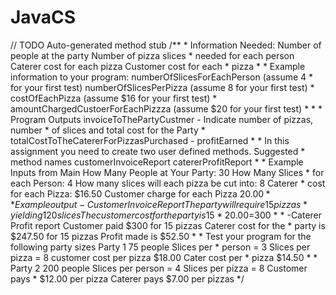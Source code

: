 # JavaCS


// TODO Auto-generated method stub
		/**
		 * Information Needed: Number of people at the party Number of pizza slices
		 * needed for each person Caterer cost for each pizza Customer cost for each
		 * pizza
		 * 
		 * Example information to your program: numberOfSlicesForEachPerson (assume 4
		 * for your first test) numberOfSlicesPerPizza (assume 8 for your first test)
		 * costOfEachPizza (assume $16 for your first test)
		 * amountChargedCustoerForEachPizzza (assume $20 for your first test)
		 * 
		 * 
		 * Program Outputs invoiceToThePartyCustmer - Indicate number of pizzas, number
		 * of slices and total cost for the Party
		 * totalCostToTheCatererForPizzasPurchased - profitEarned
		 * 
		 * In this assignment you need to create two user defined methods. Suggested
		 * method names customerInvoiceReport catererProfitReport
		 * 
		 * Example Inputs from Main How Many People at Your Party: 30 How Many Slices
		 * for each Person: 4 How many slices will each pizza be cut into: 8 Caterer
		 * cost for each Pizza: $16.50 Customer charge for each Pizza $20.00
		 * 
		 * Example output -Customer Invoice Report The party will require 15 pizzas
		 * yielding 120 slices The customer cost for the party is 15*20.00=$300
		 * 
		 * -Caterer Profit report Customer paid $300 for 15 pizzas Caterer cost for the
		 * party is $247.50 for 15 pizzas Profit made is $52.50
		 * 
		 * Test your program for the following party sizes Party 1 75 people Slices per
		 * person = 3 Slices per pizza = 8 customer cost per pizza $18.00 Cater cost per
		 * pizza $14.50
		 * 
		 * Party 2 200 people Slices per person = 4 Slices per pizza = 8 Customer pays
		 * $12.00 per pizza Caterer pays $7.00 per pizzas
		 */
